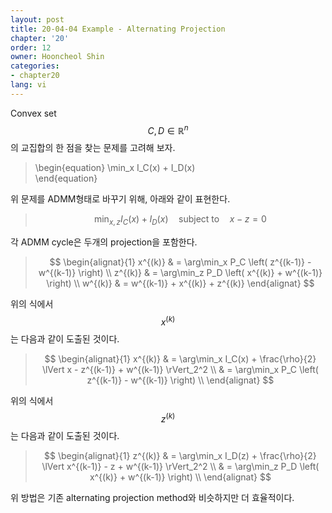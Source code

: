 ```yaml
---
layout: post
title: 20-04-04 Example - Alternating Projection
chapter: '20'
order: 12
owner: Hooncheol Shin
categories:
- chapter20
lang: vi
---
```


Convex set $$C,D \in \mathbb{R}^n$$의 교집합의 한 점을 찾는 문제를 고려해 보자.  
>\begin{equation}
\min_x I_C(x) + I_D(x)    
\end{equation}

위 문제를 ADMM형태로 바꾸기 위해, 아래와 같이 표현한다. 
> $$
> \begin{equation}
> \min_{x,z} I_C(x) + I_D(x) \quad \text{subject to} \quad x - z = 0   
> \end{equation}
> $$

각 ADMM cycle은 두개의 projection을 포함한다. 
> $$
> \begin{alignat}{1}
> x^{(k)} & = \arg\min_x P_C \left( z^{(k-1)} - w^{(k-1)} \right) \\
> z^{(k)} & = \arg\min_z P_D \left( x^{(k)} + w^{(k-1)} \right) \\
> w^{(k)} & = w^{(k-1)} + x^{(k)} + z^{(k)}
> \end{alignat}
> $$

위의 식에서 $$x^{(k)}$$는 다음과 같이 도출된 것이다.

> $$
> \begin{alignat}{1}
> x^{(k)} & = \arg\min_x I_C(x) + \frac{\rho}{2} \lVert x - z^{(k-1)} + w^{(k-1)} \rVert_2^2 \\
> & = \arg\min_x P_C \left( z^{(k-1)} - w^{(k-1)} \right) \\
> \end{alignat}
> $$

위의 식에서 $$z^{(k)}$$는 다음과 같이 도출된 것이다.

> $$
> \begin{alignat}{1}
> z^{(k)} & = \arg\min_x I_D(z) + \frac{\rho}{2} \lVert x^{(k-1)} - z + w^{(k-1)} \rVert_2^2 \\
> & = \arg\min_z P_D \left( x^{(k)} + w^{(k-1)} \right) \\
> \end{alignat}
> $$

위 방법은 기존 alternating projection method와 비슷하지만 더 효율적이다.  
